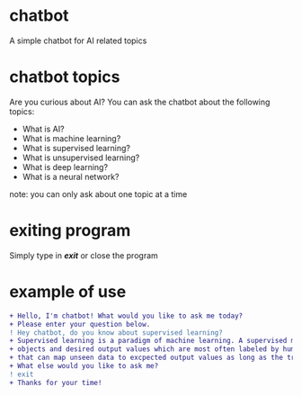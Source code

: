 # chatbot
A simple chatbot for AI related topics

# chatbot topics
Are you curious about AI? You can ask the chatbot about the following topics:

- What is AI?
- What is machine learning?
- What is supervised learning?
- What is unsupervised learning?
- What is deep learning?
- What is a neural network?

note: you can only ask about one topic at a time

# exiting program
Simply type in ***exit*** or close the program

# example of use
```diff
+ Hello, I'm chatbot! What would you like to ask me today?
+ Please enter your question below.
! Hey chatbot, do you know about supervised learning? 
+ Supervised learning is a paradigm of machine learning. A supervised model is built by training it on input
+ objects and desired output values which are most often labeled by humans. The training process should return a model
+ that can map unseen data to excpected output values as long as the training was done successfully.
+ What else would you like to ask me?
! exit
+ Thanks for your time!
```
